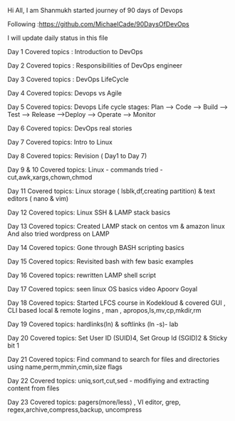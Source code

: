 Hi All, I am Shanmukh started journey of 90 days of Devops 

Following :https://github.com/MichaelCade/90DaysOfDevOps

I will update daily status in this file

Day 1 Covered topics : Introduction to DevOps 

Day 2 Covered topics : Responsibilities of DevOps engineer

Day 3 Covered topics : DevOps LifeCycle

Day 4 Covered topics: Devops vs Agile

Day 5 Covered topics: Devops Life cycle stages: Plan --> Code --> Build --> Test --> Release -->Deploy --> Operate --> Monitor

Day 6 Covered topics: DevOps real stories

Day 7 Covered topics: Intro to Linux

Day 8 Covered topics: Revision ( Day1 to Day 7)

Day 9 & 10 Covered topics: Linux - commands tried - cut,awk,xargs,chown,chmod

Day 11 Covered topics: Linux storage ( lsblk,df,creating partition) & text editors ( nano & vim)

Day 12 Covered topics: Linux SSH & LAMP stack basics

Day 13 Covered topics: Created LAMP stack on centos vm & amazon linux And also tried wordpress on LAMP

Day 14 Covered topics: Gone through BASH scripting basics

Day 15 Covered topics: Revisited bash with few basic examples 

Day 16 Covered topics: rewritten LAMP shell script

Day 17 Covered topics: seen linux OS basics video Apoorv Goyal

Day 18 Covered topics: Started LFCS course in Kodekloud & covered GUI , CLI based local & remote logins , man , apropos,ls,mv,cp,mkdir,rm 

Day 19 Covered topics: hardlinks(ln) & softlinks (ln -s)- lab 

Day 20 Covered topics: Set User ID (SUID)4, Set Group Id (SGID)2 & Sticky bit 1

Day 21 Covered topics: Find command to search for files and directories using name,perm,mmin,cmin,size flags

Day 22 Covered topics: uniq,sort,cut,sed - modifiying and extracting content from files 

Day 23 Covered topics: pagers(more/less) , VI editor, grep, regex,archive,compress,backup, uncompress 

